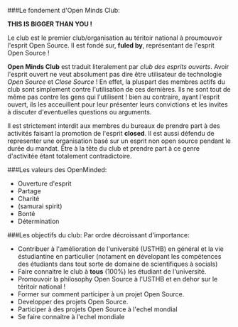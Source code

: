 ###Le fondement d'Open Minds Club:


**THIS IS BIGGER THAN YOU !**


Le club est le premier club/organisation au téritoir national à proumouvoir l'esprit Open Source. Il est fondé sur, **fuled by**, représentant de l'esprit Open Source !

**Open Minds Club** est traduit literalement par *club des esprits ouverts*. Avoir l'esprit ouvert ne veut absolument pas dire être utilisateur de technologie *Open Source* et *Close Source* ! En effet, la pluspart des membres actifs du club sont simplement contre l'utilisation de ces dernières. Ils ne sont tout de même pas contre les gens qui l'utilisent ! bien au contraire, ayant l'esprit ouvert, ils les acceuillent pour leur présenter leurs convictions et les invites à discuter d'eventuelles questions ou arguments.

Il est strictement interdit aux membres du bureaux de prendre part à des activités faisant la promotion de l'esprit **closed**. Il est aussi défendu de representer une organisation basé sur un esprit non open source pendant le durée du mandat. Être à la tête du club et prendre part à ce genre d'activitée étant totalement contradictoire.

###Les valeurs des OpenMinded:
- Ouverture d'esprit
- Partage
- Charité
- (samurai spirit)
- Bonté
- Détermination


###Les objectifs du club:
Par ordre décroissant d'importance:

- Contribuer à l'amélioration de l'université (USTHB) en général et la vie éstudiantine en particulier (notament en dévelopant les compétences des étudiants dans tout sorte de domaine de scientifiques à socials)
- Faire connaitre le club à **tous** (100%) les étudiant de l'université.
- Promouvoir la philosophy Open Source à l'USTHB et en dehor sur le téritoir national !
- Former sur comment participer à un projet Open Source.
- Developper des projets Open Source.
- Participer à des projets Open Source à l'echel mondial
- Se faire connaitre à l'echel mondiale


